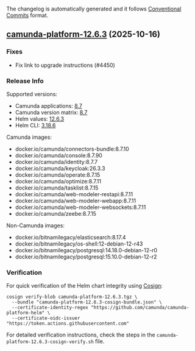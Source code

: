 The changelog is automatically generated and it follows [Conventional Commits](https://www.conventionalcommits.org/en/v1.0.0/) format.

## [camunda-platform-12.6.3](https://github.com/camunda/camunda-platform-helm/releases/tag/camunda-platform-12.6.3) (2025-10-16)

### Fixes

- Fix link to upgrade instructions (#4450)

<!-- generated by git-cliff -->
### Release Info

Supported versions:

- Camunda applications: [8.7](https://github.com/camunda/camunda/releases?q=tag%3A8.7&expanded=true)
- Camunda version matrix: [8.7](https://helm.camunda.io/camunda-platform/version-matrix/camunda-8.7)
- Helm values: [12.6.3](https://artifacthub.io/packages/helm/camunda/camunda-platform/12.6.3#parameters)
- Helm CLI: [3.18.6](https://github.com/helm/helm/releases/tag/v3.18.6)

Camunda images:

- docker.io/camunda/connectors-bundle:8.7.10
- docker.io/camunda/console:8.7.90
- docker.io/camunda/identity:8.7.7
- docker.io/camunda/keycloak:26.3.3
- docker.io/camunda/operate:8.7.15
- docker.io/camunda/optimize:8.7.11
- docker.io/camunda/tasklist:8.7.15
- docker.io/camunda/web-modeler-restapi:8.7.11
- docker.io/camunda/web-modeler-webapp:8.7.11
- docker.io/camunda/web-modeler-websockets:8.7.11
- docker.io/camunda/zeebe:8.7.15

Non-Camunda images:

- docker.io/bitnamilegacy/elasticsearch:8.17.4
- docker.io/bitnamilegacy/os-shell:12-debian-12-r43
- docker.io/bitnamilegacy/postgresql:14.18.0-debian-12-r0
- docker.io/bitnamilegacy/postgresql:15.10.0-debian-12-r2

### Verification

For quick verification of the Helm chart integrity using [Cosign](https://docs.sigstore.dev/signing/quickstart/):

```shell
cosign verify-blob camunda-platform-12.6.3.tgz \
  --bundle "camunda-platform-12.6.3-cosign-bundle.json" \
  --certificate-identity-regex "https://github.com/camunda/camunda-platform-helm" \
  --certificate-oidc-issuer "https://token.actions.githubusercontent.com"
```

For detailed verification instructions, check the steps in the `camunda-platform-12.6.3-cosign-verify.sh` file.
